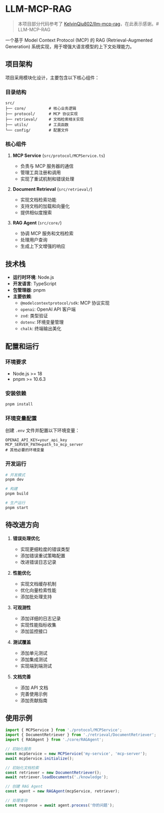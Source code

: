 # LLM-MCP-RAG

> 本项目部分代码参考了 [KelvinQiu802/llm-mcp-rag](https://github.com/KelvinQiu802/llm-mcp-rag)，在此表示感谢。# LLM-MCP-RAG

一个基于 Model Context Protocol (MCP) 的 RAG (Retrieval-Augmented Generation) 系统实现，用于增强大语言模型的上下文处理能力。

## 项目架构

项目采用模块化设计，主要包含以下核心组件：

### 目录结构
```
src/
├── core/          # 核心业务逻辑
├── protocol/      # MCP 协议实现
├── retrieval/     # 文档检索相关实现
├── utils/         # 工具函数
└── config/        # 配置文件
```

### 核心组件

1. **MCP Service** (`src/protocol/MCPService.ts`)
   - 负责与 MCP 服务器的通信
   - 管理工具注册和调用
   - 实现了重试机制和错误处理

2. **Document Retrieval** (`src/retrieval/`)
   - 实现文档检索功能
   - 支持文档的加载和向量化
   - 提供相似度搜索

3. **RAG Agent** (`src/core/`)
   - 协调 MCP 服务和文档检索
   - 处理用户查询
   - 生成上下文增强的响应

## 技术栈

- **运行时环境**: Node.js
- **开发语言**: TypeScript
- **包管理器**: pnpm
- **主要依赖**:
  - `@modelcontextprotocol/sdk`: MCP 协议实现
  - `openai`: OpenAI API 客户端
  - `zod`: 类型验证
  - `dotenv`: 环境变量管理
  - `chalk`: 终端输出美化

## 配置和运行

### 环境要求

- Node.js >= 18
- pnpm >= 10.6.3

### 安装依赖

```bash
pnpm install
```

### 环境变量配置

创建 `.env` 文件并配置以下环境变量：

```env
OPENAI_API_KEY=your_api_key
MCP_SERVER_PATH=path_to_mcp_server
# 其他必要的环境变量
```

### 开发运行

```bash
# 开发模式
pnpm dev

# 构建
pnpm build

# 生产运行
pnpm start
```

## 待改进方向

1. **错误处理优化**
   - 实现更细粒度的错误类型
   - 添加错误重试策略配置
   - 改进错误日志记录

2. **性能优化**
   - 实现文档缓存机制
   - 优化向量检索性能
   - 添加批处理支持

3. **可观测性**
   - 添加详细的日志记录
   - 实现性能指标收集
   - 添加监控接口

4. **测试覆盖**
   - 添加单元测试
   - 添加集成测试
   - 实现端到端测试

5. **文档完善**
   - 添加 API 文档
   - 完善使用示例
   - 添加贡献指南

## 使用示例

```typescript
import { MCPService } from './protocol/MCPService';
import { DocumentRetriever } from './retrieval/DocumentRetriever';
import { RAGAgent } from './core/RAGAgent';

// 初始化服务
const mcpService = new MCPService('my-service', 'mcp-server');
await mcpService.initialize();

// 初始化文档检索
const retriever = new DocumentRetriever();
await retriever.loadDocuments('./knowledge');

// 创建 RAG Agent
const agent = new RAGAgent(mcpService, retriever);

// 处理查询
const response = await agent.process('你的问题');
```